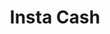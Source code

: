 ---
title: Insta Cash
slug: insta-cash
updated-on: '2024-05-30T13:44:31.749Z'
created-on: '2024-05-30T13:41:46.671Z'
published-on: '2024-05-30T13:54:32.469Z'
f_city-state-2:
- cms/city/uhrichsville-oh.md
- cms/city/bridgeport-oh.md
- cms/city/belpre-oh.md
- cms/city/sardis-oh.md
- cms/city/proctorville-oh.md
- cms/city/shadyside-oh.md
- cms/city/clarksville-tn.md
- cms/city/henderson-tx.md
- cms/city/arlington-tx.md
- cms/city/texas-city-tx.md
- cms/city/grenada-ms.md
- cms/city/greenwood-ms.md
- cms/city/greenville-ms.md
f_locations:
- cms/payday-loan/insta-cash-19564.md
- cms/payday-loan/insta-cash-19565.md
- cms/payday-loan/insta-cash-19566.md
- cms/payday-loan/insta-cash-19567.md
- cms/payday-loan/insta-cash-19568.md
- cms/payday-loan/insta-cash-19569.md
- cms/payday-loan/insta-cash-19570.md
- cms/payday-loan/insta-cash-19571.md
- cms/payday-loan/insta-cash-19572.md
- cms/payday-loan/insta-cash-19573.md
- cms/payday-loan/insta-cash-19574.md
- cms/payday-loan/insta-cash-19575.md
- cms/payday-loan/insta-cash-19576.md
- cms/payday-loan/insta-cash-19577.md
- cms/payday-loan/insta-cash-19578.md
- cms/payday-loan/insta-cash-19579.md
- cms/payday-loan/insta-cash-19580.md
f_states:
- cms/state/ohio.md
- cms/state/tennessee.md
- cms/state/texas.md
- cms/state/mississippi.md
layout: '[company].html'
tags: company
---
